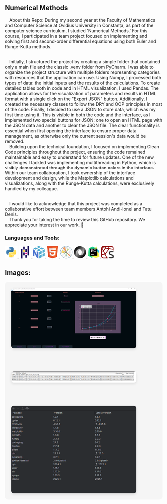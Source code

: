 <h2>Numerical Methods</h2>
&emsp;About this Repo: During my second year at the Faculty of Mathematics and Computer Science at Ovidius University in Constanța, as part of the computer science curriculum, I studied 'Numerical Methods.' For this course, I participated in a team project focused on implementing and solving first and second-order differential equations using both Euler and Runge-Kutta methods.

<br>&emsp;Initially, I structured the project by creating a simple folder that contained only a main file and the classic .venv folder from PyCharm. I was able to organize the project structure with multiple folders representing categories with resources that the application can use. Using Numpy, I processed both types of data: the initial inputs and the results of the calculations. To create detailed tables both in code and in HTML visualization, I used Pandas. The application allows for the visualization of parameters and results in HTML format with a single click on the "Export JSON" button. Additionally, I created the necessary classes to follow the DRY and OOP principles in most of the code. Finally, I decided to use a JSON to store data, which was my first time using it. This is visible in both the code and the interface, as I implemented two special buttons for JSON: one to open an HTML page with the JSON data and another to clear the JSON file. The clear functionality is essential when first opening the interface to ensure proper data management, as otherwise only the current session's data would be removed.
<br>&emsp;Building upon the technical foundation, I focused on implementing Clean Code principles throughout the project, ensuring the code remained maintainable and easy to understand for future updates. One of the new challenges I tackled was implementing multithreading in Python, which is visibly demonstrated through the dynamic button colors in the interface. Within our team collaboration, I took ownership of the interface development and design, while the Matplotlib calculations and visualizations, along with the Runge-Kutta calculations, were exclusively handled by my colleague.

<br>&emsp;I would like to acknowledge that this project was completed as a collaborative effort between team members Antohi Andi-Ionel and Tatu Denis.
<br>&emsp;Thank you for taking the time to review this GitHub repository. We appreciate your interest in our work. 🙂

<h3 align="left">Languages and Tools:</h3>
<div align="left">
  <a href="https://www.java.com" target="_blank" rel="noreferrer"> <img src="https://raw.githubusercontent.com/devicons/devicon/master/icons/python/python-original.svg" alt="python" width="40" height="40"/> </a> 
  <a href="https://www.java.com" target="_blank" rel="noreferrer"> <img src="https://raw.githubusercontent.com/devicons/devicon/master/icons/pandas/pandas-original.svg" alt="pandas" width="40" height="40"/> </a> 
  <a href="https://www.java.com" target="_blank" rel="noreferrer"> <img src="https://raw.githubusercontent.com/devicons/devicon/master/icons/numpy/numpy-original.svg" alt="numpy" width="40" height="40"/> </a>
  <a href="https://www.java.com" target="_blank" rel="noreferrer"> <img src="https://raw.githubusercontent.com/devicons/devicon/master/icons/html5/html5-original.svg" alt="html" width="40" height="40"/> </a> 
  <a href="https://www.java.com" target="_blank" rel="noreferrer"> <img src="https://raw.githubusercontent.com/devicons/devicon/master/icons/matplotlib/matplotlib-original.svg" alt="matplotlib" width="40" height="40"/> </a> 
  <a href="https://www.java.com" target="_blank" rel="noreferrer"> <img src="https://raw.githubusercontent.com/devicons/devicon/master/icons/json/json-original.svg" alt="json" width="40" height="40"/> </a> 
  <a href="https://www.jetbrains.com/pycharm/" target="_blank" rel="noreferrer"> 
    <img src="https://raw.githubusercontent.com/devicons/devicon/master/icons/pycharm/pycharm-original.svg" alt="PyCharm" width="40" height="40"/>
  </a>
  <a href="https://scientific-python.org/spyder/" target="_blank" rel="noreferrer"> 
    <img src="https://raw.githubusercontent.com/devicons/devicon/master/icons/spyder/spyder-original.svg" alt="Spyder IDE" width="40" height="40"/>
  </a>
</div>

<h2>Images:</h2>

<div align="center" style="display: grid; 
                          grid-template-columns: repeat(auto-fit, minmax(400px, 1fr));
                          gap: 20px;
                          padding: 20px;
                          background-color: #f5f5f5;
                          border-radius: 10px;
                          max-width: 1200px;
                          margin: 0 auto;">
    <img alt="electricity" width="400" style="width: 100%; 
                                            max-width: 400px;
                                            border-radius: 8px;
                                            box-shadow: 0 4px 8px rgba(0,0,0,0.1);
                                            transition: transform 0.3s ease;
                                            &:hover {
                                                transform: scale(1.02);
                                            }" 
        src="https://github.com/aaiant/Numerical-Methods/blob/main/Image1.png">
  <br><br>
    <img alt="electricity" width="400" style="width: 100%; 
                                            max-width: 400px;
                                            border-radius: 8px;
                                            box-shadow: 0 4px 8px rgba(0,0,0,0.1);
                                            transition: transform 0.3s ease;
                                            &:hover {
                                                transform: scale(1.02);
                                            }" 
        src="https://github.com/aaiant/Numerical-Methods/blob/main/Results.png">
  <br><br>
    <img alt="electricity" width="400" style="width: 100%; 
                                            max-width: 400px;
                                            border-radius: 8px;
                                            box-shadow: 0 4px 8px rgba(0,0,0,0.1);
                                            transition: transform 0.3s ease;
                                            &:hover {
                                                transform: scale(1.02);
                                            }" 
        src="https://github.com/aaiant/Numerical-Methods/blob/main/Requirements.png">
</div>

